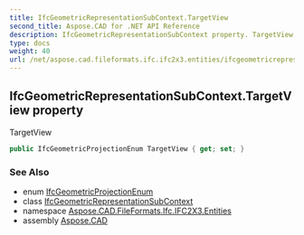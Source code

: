 ```yaml
---
title: IfcGeometricRepresentationSubContext.TargetView
second_title: Aspose.CAD for .NET API Reference
description: IfcGeometricRepresentationSubContext property. TargetView
type: docs
weight: 40
url: /net/aspose.cad.fileformats.ifc.ifc2x3.entities/ifcgeometricrepresentationsubcontext/targetview/
---
```

## IfcGeometricRepresentationSubContext.TargetView property

TargetView

```csharp
public IfcGeometricProjectionEnum TargetView { get; set; }
```

### See Also

* enum [IfcGeometricProjectionEnum](../../../aspose.cad.fileformats.ifc.ifc2x3.types/ifcgeometricprojectionenum/)
* class [IfcGeometricRepresentationSubContext](../)
* namespace [Aspose.CAD.FileFormats.Ifc.IFC2X3.Entities](../../ifcgeometricrepresentationsubcontext/)
* assembly [Aspose.CAD](../../../)


